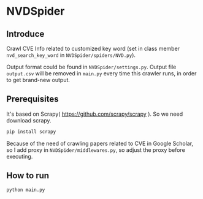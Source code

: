 # NVDSpider

## Introduce

Crawl CVE Info related to customized key word (set in class member `nvd_search_key_word` in `NVDSpider/spiders/NVD.py`). 

Output format could be found in `NVDSpider/settings.py`. Output file `output.csv` will be removed in `main.py` every time this crawler runs, in order to get brand-new output.

## Prerequisites
It's based on Scrapy( https://github.com/scrapy/scrapy ). So we need download scrapy.
```python
pip install scrapy
```

Because of the need of crawling papers related to CVE in Google Scholar, so I add proxy in `NVDSpider/middlewares.py`, so adjust the proxy before executing.

## How to run

```python
python main.py
```

